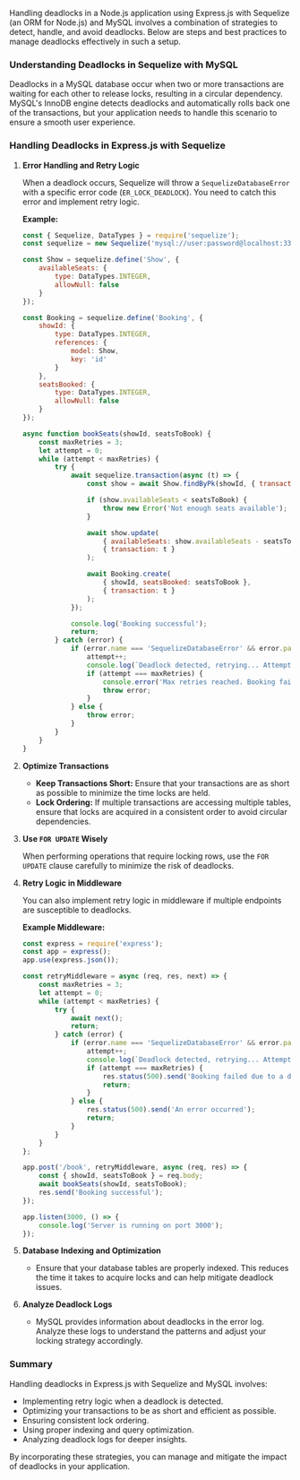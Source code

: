 Handling deadlocks in a Node.js application using Express.js with Sequelize (an ORM for Node.js) and MySQL involves a combination of strategies to detect, handle, and avoid deadlocks. Below are steps and best practices to manage deadlocks effectively in such a setup.

### **Understanding Deadlocks in Sequelize with MySQL**

Deadlocks in a MySQL database occur when two or more transactions are waiting for each other to release locks, resulting in a circular dependency. MySQL's InnoDB engine detects deadlocks and automatically rolls back one of the transactions, but your application needs to handle this scenario to ensure a smooth user experience.

### **Handling Deadlocks in Express.js with Sequelize**

1. **Error Handling and Retry Logic**

   When a deadlock occurs, Sequelize will throw a `SequelizeDatabaseError` with a specific error code (`ER_LOCK_DEADLOCK`). You need to catch this error and implement retry logic.

   **Example:**

   ```javascript
   const { Sequelize, DataTypes } = require('sequelize');
   const sequelize = new Sequelize('mysql://user:password@localhost:3306/mydatabase');

   const Show = sequelize.define('Show', {
       availableSeats: {
           type: DataTypes.INTEGER,
           allowNull: false
       }
   });

   const Booking = sequelize.define('Booking', {
       showId: {
           type: DataTypes.INTEGER,
           references: {
               model: Show,
               key: 'id'
           }
       },
       seatsBooked: {
           type: DataTypes.INTEGER,
           allowNull: false
       }
   });

   async function bookSeats(showId, seatsToBook) {
       const maxRetries = 3;
       let attempt = 0;
       while (attempt < maxRetries) {
           try {
               await sequelize.transaction(async (t) => {
                   const show = await Show.findByPk(showId, { transaction: t });

                   if (show.availableSeats < seatsToBook) {
                       throw new Error('Not enough seats available');
                   }

                   await show.update(
                       { availableSeats: show.availableSeats - seatsToBook },
                       { transaction: t }
                   );

                   await Booking.create(
                       { showId, seatsBooked: seatsToBook },
                       { transaction: t }
                   );
               });

               console.log('Booking successful');
               return;
           } catch (error) {
               if (error.name === 'SequelizeDatabaseError' && error.parent.code === 'ER_LOCK_DEADLOCK') {
                   attempt++;
                   console.log(`Deadlock detected, retrying... Attempt ${attempt}`);
                   if (attempt === maxRetries) {
                       console.error('Max retries reached. Booking failed.');
                       throw error;
                   }
               } else {
                   throw error;
               }
           }
       }
   }
   ```

2. **Optimize Transactions**

   - **Keep Transactions Short:** Ensure that your transactions are as short as possible to minimize the time locks are held.
   - **Lock Ordering:** If multiple transactions are accessing multiple tables, ensure that locks are acquired in a consistent order to avoid circular dependencies.

3. **Use `FOR UPDATE` Wisely**

   When performing operations that require locking rows, use the `FOR UPDATE` clause carefully to minimize the risk of deadlocks.

4. **Retry Logic in Middleware**

   You can also implement retry logic in middleware if multiple endpoints are susceptible to deadlocks.

   **Example Middleware:**

   ```javascript
   const express = require('express');
   const app = express();
   app.use(express.json());

   const retryMiddleware = async (req, res, next) => {
       const maxRetries = 3;
       let attempt = 0;
       while (attempt < maxRetries) {
           try {
               await next();
               return;
           } catch (error) {
               if (error.name === 'SequelizeDatabaseError' && error.parent.code === 'ER_LOCK_DEADLOCK') {
                   attempt++;
                   console.log(`Deadlock detected, retrying... Attempt ${attempt}`);
                   if (attempt === maxRetries) {
                       res.status(500).send('Booking failed due to a deadlock');
                       return;
                   }
               } else {
                   res.status(500).send('An error occurred');
                   return;
               }
           }
       }
   };

   app.post('/book', retryMiddleware, async (req, res) => {
       const { showId, seatsToBook } = req.body;
       await bookSeats(showId, seatsToBook);
       res.send('Booking successful');
   });

   app.listen(3000, () => {
       console.log('Server is running on port 3000');
   });
   ```

5. **Database Indexing and Optimization**

   - Ensure that your database tables are properly indexed. This reduces the time it takes to acquire locks and can help mitigate deadlock issues.

6. **Analyze Deadlock Logs**

   - MySQL provides information about deadlocks in the error log. Analyze these logs to understand the patterns and adjust your locking strategy accordingly.

### **Summary**

Handling deadlocks in Express.js with Sequelize and MySQL involves:

- Implementing retry logic when a deadlock is detected.
- Optimizing your transactions to be as short and efficient as possible.
- Ensuring consistent lock ordering.
- Using proper indexing and query optimization.
- Analyzing deadlock logs for deeper insights.

By incorporating these strategies, you can manage and mitigate the impact of deadlocks in your application.